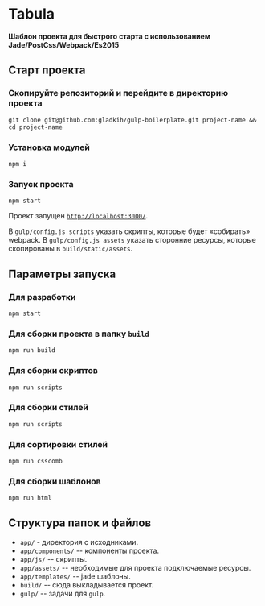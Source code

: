 # Tabula
**Шаблон проекта для быстрого старта с использованием Jade/PostCss/Webpack/Es2015**

## Старт проекта
### Скопируйте репозиторий и перейдите в директорию проекта

```
git clone git@github.com:gladkih/gulp-boilerplate.git project-name && cd project-name
```

### Установка модулей

```
npm i
```

### Запуск проекта

```
npm start
```

Проект запущен [`http://localhost:3000/`](http://localhost:3000/).

В `gulp/config.js scripts` указать скрипты, которые будет «собирать» webpack. В `gulp/config.js assets` указать сторонние ресурсы, которые скопированы в `build/static/assets`.

## Параметры запуска
### Для разработки

```
npm start
```

### Для сборки проекта в папку `build`

```
npm run build
```

### Для сборки скриптов

```
npm run scripts
```

### Для сборки стилей

```
npm run scripts
```

### Для сортировки стилей

```
npm run csscomb
```

### Для сборки шаблонов

```
npm run html
```

## Структура папок и файлов
- `app/` - директория с исходниками.
- `app/components/` -- компоненты проекта.
- `app/js/` -- скрипты.
- `app/assets/` -- необходимые для проекта подключаемые ресурсы.
- `app/templates/` -- jade шаблоны.
- `build/` -- сюда выкладывается проект.
- `gulp/` -- задачи для `gulp`.
